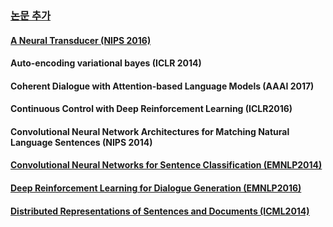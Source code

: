### [논문 추가](https://github.com/stanlee5/Note/edit/master/papers/00.form.txt) ###

#### [A Neural Transducer (NIPS 2016)](https://github.com/stanlee5/Note/blob/master/papers/A%20Neural%20Transducer%20(NIPS%202016).md) ####

#### Auto-encoding variational bayes (ICLR 2014) ####

#### Coherent Dialogue with Attention-based Language Models (AAAI 2017) ####

#### Continuous Control with Deep Reinforcement Learning (ICLR2016) ####

#### Convolutional Neural Network Architectures for Matching Natural Language Sentences (NIPS 2014) ####

#### [Convolutional Neural Networks for Sentence Classification (EMNLP2014)](https://github.com/stanlee5/Note/blob/master/papers/Convolutional%20Neural%20Networks%20for%20Sentence%20Classification%20(EMNLP2014).md) ####

#### [Deep Reinforcement Learning for Dialogue Generation (EMNLP2016)](https://github.com/stanlee5/Note/blob/master/papers/Deep%20Reinforcement%20Learning%20for%20Dialogue%20Generation%20(EMNLP2016).md) ####

#### [Distributed Representations of Sentences and Documents (ICML2014)](https://github.com/stanlee5/Note/blob/master/papers/Distributed%20Representations%20of%20Sentences%20and%20Documents%20(ICML2014).md) ####



